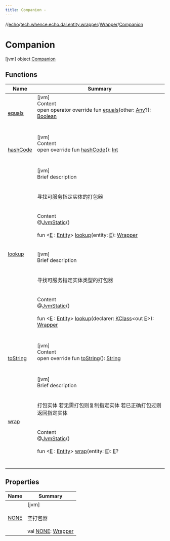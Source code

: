 ```yaml
---
title: Companion -
---
```

//[echo](../../../index.md)/[tech.whence.echo.dal.entity.wrapper](../../index.md)/[Wrapper](../index.md)/[Companion](index.md)



# Companion  
 [jvm] object [Companion](index.md)   


## Functions  
  
|  Name|  Summary| 
|---|---|
| [equals](../../../tech.whence.echo.webclient.response.exception/-response-unrecognized-exception/index.md#kotlin/Any/equals/#kotlin.Any?/PointingToDeclaration/)| [jvm]  <br>Content  <br>open operator override fun [equals](../../../tech.whence.echo.webclient.response.exception/-response-unrecognized-exception/index.md#kotlin/Any/equals/#kotlin.Any?/PointingToDeclaration/)(other: [Any](https://kotlinlang.org/api/latest/jvm/stdlib/kotlin/-any/index.html)?): [Boolean](https://kotlinlang.org/api/latest/jvm/stdlib/kotlin/-boolean/index.html)  <br><br><br>
| [hashCode](../../../tech.whence.echo.webclient.response.exception/-response-unrecognized-exception/index.md#kotlin/Any/hashCode/#/PointingToDeclaration/)| [jvm]  <br>Content  <br>open override fun [hashCode](../../../tech.whence.echo.webclient.response.exception/-response-unrecognized-exception/index.md#kotlin/Any/hashCode/#/PointingToDeclaration/)(): [Int](https://kotlinlang.org/api/latest/jvm/stdlib/kotlin/-int/index.html)  <br><br><br>
| [lookup](lookup.md)| [jvm]  <br>Brief description  <br><br><br>寻找可服务指定实体的打包器<br><br>  <br>Content  <br>@[JvmStatic](https://kotlinlang.org/api/latest/jvm/stdlib/kotlin.jvm/-jvm-static/index.html)()  <br>  <br>fun <[E](lookup.md) : [Entity](../../../tech.whence.echo.dal.entity/-entity/index.md)> [lookup](lookup.md)(entity: [E](lookup.md)): [Wrapper](../index.md)  <br><br><br>[jvm]  <br>Brief description  <br><br><br>寻找可服务指定实体类型的打包器<br><br>  <br>Content  <br>@[JvmStatic](https://kotlinlang.org/api/latest/jvm/stdlib/kotlin.jvm/-jvm-static/index.html)()  <br>  <br>fun <[E](lookup.md) : [Entity](../../../tech.whence.echo.dal.entity/-entity/index.md)> [lookup](lookup.md)(declarer: [KClass](https://kotlinlang.org/api/latest/jvm/stdlib/kotlin.reflect/-k-class/index.html)<out [E](lookup.md)>): [Wrapper](../index.md)  <br><br><br>
| [toString](../../../tech.whence.echo.webclient.response.exception/-response-unrecognized-exception/index.md#kotlin/Any/toString/#/PointingToDeclaration/)| [jvm]  <br>Content  <br>open override fun [toString](../../../tech.whence.echo.webclient.response.exception/-response-unrecognized-exception/index.md#kotlin/Any/toString/#/PointingToDeclaration/)(): [String](https://kotlinlang.org/api/latest/jvm/stdlib/kotlin/-string/index.html)  <br><br><br>
| [wrap](wrap.md)| [jvm]  <br>Brief description  <br><br><br>打包实体 若无需打包则复制指定实体 若已正确打包过则返回指定实体<br><br>  <br>Content  <br>@[JvmStatic](https://kotlinlang.org/api/latest/jvm/stdlib/kotlin.jvm/-jvm-static/index.html)()  <br>  <br>fun <[E](wrap.md) : [Entity](../../../tech.whence.echo.dal.entity/-entity/index.md)> [wrap](wrap.md)(entity: [E](wrap.md)): [E](wrap.md)?  <br><br><br>


## Properties  
  
|  Name|  Summary| 
|---|---|
| [NONE](index.md#tech.whence.echo.dal.entity.wrapper/Wrapper.Companion/NONE/#/PointingToDeclaration/)|  [jvm] <br><br>空打包器<br><br>val [NONE](index.md#tech.whence.echo.dal.entity.wrapper/Wrapper.Companion/NONE/#/PointingToDeclaration/): [Wrapper](../index.md)   <br>

